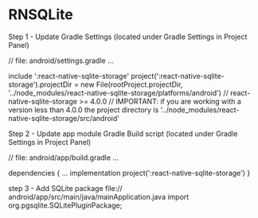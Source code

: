 # RNSQLite


Step 1 - Update Gradle Settings (located under Gradle Settings in Project Panel)

// file: android/settings.gradle
...

include ':react-native-sqlite-storage'
project(':react-native-sqlite-storage').projectDir = new File(rootProject.projectDir, '../node_modules/react-native-sqlite-storage/platforms/android') // react-native-sqlite-storage >= 4.0.0
// IMPORTANT: if you are working with a version less than 4.0.0 the project directory is '../node_modules/react-native-sqlite-storage/src/android'


Step 2 - Update app module Gradle Build script (located under Gradle Settings in Project Panel)

// file: android/app/build.gradle
...

dependencies {
    ...
    implementation project(':react-native-sqlite-storage')
}


step 3 - Add SQLite package 
file:// android/app/src/main/java/mainApplication.java
import org.pgsqlite.SQLitePluginPackage;
